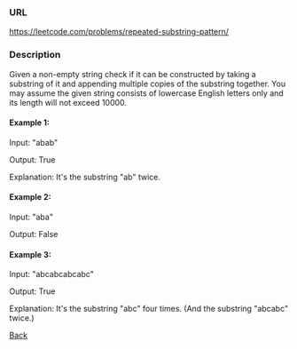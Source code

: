 ### URL

https://leetcode.com/problems/repeated-substring-pattern/

### Description


Given a non-empty string check if it can be constructed by taking a substring of it and appending multiple copies of the substring together. You may assume the given string consists of lowercase English letters only and its length will not exceed 10000.

 

#### Example 1:

Input: "abab"

Output: True

Explanation: It's the substring "ab" twice.
#### Example 2:

Input: "aba"

Output: False
#### Example 3:

Input: "abcabcabcabc"

Output: True

Explanation: It's the substring "abc" four times. (And the substring "abcabc" twice.)

[Back](readme.md)